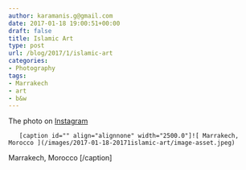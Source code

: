 ```yaml
---
author: karamanis.g@gmail.com
date: 2017-01-18 19:00:51+00:00
draft: false
title: Islamic Art
type: post
url: /blog/2017/1/islamic-art
categories:
- Photography
tags:
- Marrakech
- art
- b&w
---
```


The photo on [Instagram](https://www.instagram.com/p/BPan5WXAj8G/)


  
       [caption id="" align="alignnone" width="2500.0"]![ Marrakech, Morocco ](/images/2017-01-18-20171islamic-art/image-asset.jpeg)
 Marrakech, Morocco [/caption]
